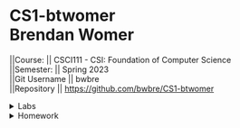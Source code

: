 # CS1-btwomer <br /> Brendan Womer <br />
||Course:      || CSCI111 - CSI: Foundation of Computer Science     <br />
||Semester:    || Spring 2023   <br />
||Git Username || bwbre          <br />
||Repository   || https://github.com/bwbre/CS1-btwomer   <br />


<details>
<summary>Labs</summary>
<br>
    ----Lab 1 <br/>
Name:        || STD IO LAB1     <br />
Description: || Draw the specified ASCII art <br />
Date:        || 02/10/2023    <br />
Due Date:    || 02/10/2023     <br />
Progress:    || 100%          <br />
Location:    || CS1-btwomer/labs/ascii  <br />
Self-Grade:  || 100%          <br />
Notes:       || Draw specified ASCII art as well as the box with text between and save as main.cpp in appropriate folder
<br /><br />


----Lab 2 <br/>
Name:        || Circle    <br />
Description: || Calculate the circumference and area of a given radius <br />
Date:        || 02/21/2023    <br />
Due Date:    || 02/21/2023     <br />
Progress:    || 100%          <br />
Location:    || CS1-btwomer/labs/circle  <br />
Self-Grade:  || 100%          <br />
Notes:       || Prompt user for a radius, then calculate and output the circumference and area of the circle with the given radius.
<br />

----Lab 3 <br/>
Name:        || functions    <br />
Description: || Calculate the distance between two sets of ordered pairs <br />
Date:        || 03/04/2023    <br />
Due Date:    || 03/04/2023     <br />
Progress:    || 100%          <br />
Location:    || CS1-btwomer/labs/functions  <br />
Self-Grade:  || 100%          <br />
Notes:       || Prompt user for two sets of ordered pairs. call a function to calculate the distance, and the the function works against a known set of points and distances.

----Lab 4 <br/>
Name:        || Conditionals    <br />
Description: || Perform operations with numbers given by the user. <br />
Date:        || 03/16/2023    <br />
Due Date:    || 03/16/2023     <br />
Progress:    || 100%          <br />
Location:    || CS1-btwomer/labs/conditionals  <br />
Self-Grade:  || 100%          <br />
Notes:       || from a menu the user can prompt what operation they want to peform, then prompted for two numbers. the program outputs the desired operation with the selected numbers.

----Lab 5 <br/>
Name:        || Loops    <br />
Description: || Draw shapes. <br />
Date:        || 04/02/2023    <br />
Due Date:    || 04/02/2023     <br />
Progress:    || 100%          <br />
Location:    || CS1-btwomer/labs/loops  <br />
Self-Grade:  || 100%          <br />
Notes:       || Draw a triangle, square, and upside-down triangle.

----Lab 6 <br/>
Name:        || Pointers    <br />
Description: || Perform the prompted operations. <br />
Date:        || 04/13/2023    <br />
Due Date:    || 04/13/2023     <br />
Progress:    || 100%          <br />
Location:    || CS1-btwomer/labs/pointers  <br />
Self-Grade:  || 100%          <br />
Notes:       || Perform operations selected by user-- using enums and pointers.

----Lab 7 <br/>
Name:        || String    <br />
Description: || looks for consecutive repeating characters. <br />
Date:        || 04/13/2023    <br />
Due Date:    || 04/13/2023     <br />
Progress:    || 100%          <br />
Location:    || CS1-btwomer/labs/string  <br />
Self-Grade:  || 100%          <br />
Notes:       || Prompt user for word and it will hiss at you if there are two consecutive S --> ("ss").

----Lab 8 <br/>
Name:        || Array    <br />
Description: || Manipulate a given array. <br />
Date:        || 04/14/2023    <br />
Due Date:    || 04/14/2023     <br />
Progress:    || 100%          <br />
Location:    || CS1-btwomer/labs/array  <br />
Self-Grade:  || 100%          <br />
Notes:       || Prompt user for array length and the corresponding values in the array. Then, perform various operations against the array.


<br />

</details>

<details>
<summary>Homework</summary>
<br>
    ----Homework 01 <br/>
Name:      || STD IO LAB     <br />
Date :     || 02/13/2023     <br />
Due Date   || 02/13/2023     <br />
Progress:  || 100%           <br />
Location   || CS1-btwomer/assignments/stdio  <br />
Self-Grade:|| 100%           <br />
Notes:     || Ask for user input, greet using name, then Output/draw all 7 stages of the hangman game.<br/>

<br/>    ----Homework 02 <br/>
Name:      || Triangles     <br />
Date :     || 02/28/2023    <br />
Due Date   || 02/28/2023    <br />
Progress:  || 100%          <br />
Location   || CS1-btwomer/assignments/triangle  <br />
Self-Grade:|| 100%          <br />
Notes:     || prompt for 3 sides of a triangle. calculate and output both the perimeter and area. then, check whether or not the triangle given exists.<br/>

<br/>    ----Homework 03 <br/>
Name:      || Functions     <br />
Date :     || 03/15/2023    <br />
Due Date   || 03/10/2023    <br />
Progress:  || 100%          <br />
Location   || CS1-btwomer/assignments/functions  <br />
Self-Grade:|| 100%          <br />
Notes:     || with two numbers given by the user, the program will compute and print various types of equations<br/>

<br/>    ----Homework 04 <br/>
Name:      || Conditionals     <br />
Date :     || 03/27/2023    <br />
Due Date   || 03/27/2023    <br />
Progress:  || 100%          <br />
Location   || CS1-btwomer/assignments/conditionals  <br />
Self-Grade:|| 100%          <br />
Notes:     || User will give two numbers and then select an operation from a menu. the program will print out the result, then prompt user if they want to continue.<br/>

<br/>    ----Homework 05 <br/>
Name:      || Guess Number Game     <br />
Date :     || 04/9/2023    <br />
Due Date   || 04/9/2023    <br />
Progress:  || 100%          <br />
Location   || CS1-btwomer/assignments/guessNumber  <br />
Self-Grade:|| 100%          <br />
Notes:     || Guess the number game<br/>

<br/>    ----Homework 06 <br/>
Name:      || apaaaaaxiaaaaaaansssssss     <br />
Date :     || 04/14/2023    <br />
Due Date   || 04/14/2023    <br />
Progress:  || 100%          <br />
Location   || CS1-btwomer/assignments/strings  <br />
Self-Grade:|| 100%          <br />
Notes:     || will remove duplicate repeating characters from a name<br/>

<br/>    ----Homework 08 <br/>
Name:      || Gradebook Program     <br />
Date :     || 05/01/2023    <br />
Due Date   || 05/01/2023    <br />
Progress:  || 100%          <br />
Location   || CS1-btwomer/assignments/struct  <br />
Self-Grade:|| 80%          <br />
Notes:     || copy data from a source file, perform calculcations, format, then output into a new file. did not realize until the very end that i was supposed to find the averages for each test... smooth brain thought it was class average for the entire class' overall avg.<br/>


</details>

<!-- name Brendan 

name |lab #1|
description |  |
due date | |
status
location
self grade
notes

## lab X
 -->
